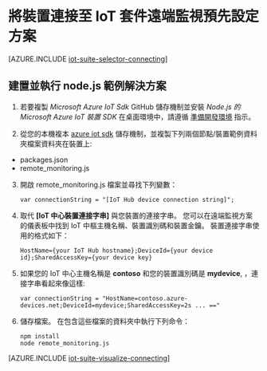 <properties
   pageTitle="使用 Node.js 連接裝置 |Microsoft Azure"
   description="描述如何使用 Node.js 中已寫入的應用程式，將裝置連接至 Azure IoT Suite 預先設定遠端監視方案。"
   services=""
   documentationCenter="na"
   authors="dominicbetts"
   manager="timlt"
   editor=""/>

<tags
   ms.service="na"
   ms.devlang="na"
   ms.topic="article"
   ms.tgt_pltfrm="na"
   ms.workload="na"
   ms.date="11/10/2015"
   ms.author="dobett"/>


# 將裝置連接至 IoT 套件遠端監視預先設定方案

[AZURE.INCLUDE [iot-suite-selector-connecting](../../includes/iot-suite-selector-connecting.md)]

## 建置並執行 node.js 範例解決方案

1. 若要複製 *Microsoft Azure IoT Sdk* GitHub 儲存機制並安裝 *Node.js 的 Microsoft Azure IoT 裝置 SDK* 在桌面環境中，請遵循 [準備開發環境][lnk-github-prepare] 指示。

2. 從您的本機複本 [azure iot sdk][lnk-github-repo] 儲存機制，並複製下列兩個節點/裝置範例資料夾檔案資料夾在裝置上:

  - packages.json
  - remote_monitoring.js

3. 開啟 remote_monitoring.js 檔案並尋找下列變數：

    ```
    var connectionString = "[IoT Hub device connection string]";
    ```

4. 取代 **[IoT 中心裝置連接字串]** 與您裝置的連接字串。 您可以在遠端監視方案的儀表板中找到 IoT 中樞主機名稱、裝置識別碼和裝置金鑰。 裝置連接字串使用的格式如下：

    ```
    HostName={your IoT Hub hostname};DeviceId={your device id};SharedAccessKey={your device key}
    ```

5. 如果您的 IoT 中心主機名稱是 **contoso** 和您的裝置識別碼是 **mydevice**, ，連接字串看起來像這樣:

    ```
    var connectionString = "HostName=contoso.azure-devices.net;DeviceId=mydevice;SharedAccessKey=2s ... =="
    ```

6. 儲存檔案。 在包含這些檔案的資料夾中執行下列命令：

    ```
    npm install
    node remote_monitoring.js
    ```

[AZURE.INCLUDE [iot-suite-visualize-connecting](../../includes/iot-suite-visualize-connecting.md)]

[lnk-github-repo]: https://github.com/azure/azure-iot-sdks
[lnk-node-installers]: https://nodejs.org/download/
[lnk-github-prepare]: https://github.com/Azure/azure-iot-sdks/blob/master/node/device/doc/devbox_setup.md
